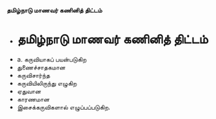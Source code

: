 **தமிழ்நாடு மாணவர் கணினித் திட்டம்**
- # தமிழ்நாடு மாணவர் கணினித் திட்டம்
- a. கருவியாகப் பயன்படுகிற
- துணைச்சாதகமான
- கருவிசார்ந்த
- கருவியிலிருந்து எழுகிற
- ஏதுவான
- காரணமான
- இசைக்கருவிகளால் எழுப்பப்படுகிற.

